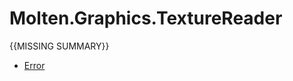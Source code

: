 ﻿  
# Molten.Graphics.TextureReader
{{MISSING SUMMARY}}
  
*  [Error](docs/Molten.Render/Molten/Graphics/TextureReader/Error.md)